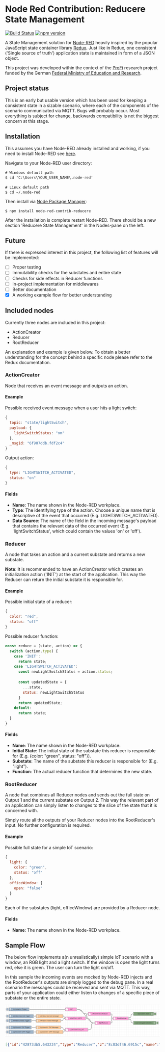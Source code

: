 # Node Red Contribution: Reducere State Management

[![Build Status](https://travis-ci.org/doemski/node-red-contrib-reducere.svg?branch=master)](https://travis-ci.org/doemski/node-red-contrib-reducere)
[![npm version](https://badge.fury.io/js/node-red-contrib-reducere.svg)](https://badge.fury.io/js/node-red-contrib-reducere)

A State Management solution for [Node-RED](https://nodered.org/) heavily inspired by the popular JavaScript state container library [Redux](https://redux.js.org/). Just like in Redux, one consistent ('Single source of truth') application state is maintained in form of a JSON object.

This project was developed within the context of the [ProFi](http://prototyping4innovation.de/) research project funded by the German [Federal Ministry of Education and Research](https://www.bmbf.de/).

## Project status

This is an early but usable version which has been used for keeping a consistent state in a sizable scenario, where each of the components of the scenario communicated via MQTT. Bugs will probably occur. Most everything is subject for change, backwards compatibility is not the biggest concern at this stage.

## Installation

This assumes you have Node-RED already installed and working, if you need to install Node-RED see [here](http://nodered.org/docs/getting-started/installation).

Navigate to your Node-RED user directory:

```shell
# Windows default path
$ cd 'C:\Users\YOUR_USER_NAME\.node-red'

# Linux default path
$ cd ~/.node-red
```

Then install via [Node Package Manager](https://www.npmjs.com/):
```shell
$ npm install node-red-contrib-reducere
```
After the installation is complete restart Node-RED. There should be a new section 'Reducere State Management' in the Nodes-pane on the left.

## Future

If there is expressed interest in this project, the following list of features will be implemented:
- [ ] Proper testing
- [ ] Immutability checks for the substates and entire state
- [ ] Checks for side effects in Reducer functions
- [ ] In-project implementation for middlewares
- [ ] Better documentation
- [x] A working example flow for better understanding

## Included nodes
Currently three nodes are included in this project:
- ActionCreator
- Reducer
- RootReducer

An explanation and example is given below. To obtain a better understanding for the concept behind a specific node please refer to the Redux documentation.

### ActionCreator
Node that receives an event message and outputs an action.

#### Example
Possible received event message when a user hits a light switch:
```js
{
  topic: "state/lightSwitch",
  payload: {
    lightSwitchStatus: "on"
  },
  _msgid: "6f907ddb.fdf2c4"  
}
```

Output action:
```js
{
  type: "LIGHTSWITCH_ACTIVATED",
  status: "on"
}
```

#### Fields
- __Name__: The name shown in the Node-RED workplace.
- __Type__: The identifying type of the action. Choose a unique name that is descriptive of the event that occurred (E.g. LIGHTSWITCH_ACTIVATED).
- __Data Source__: The name of the field in the incoming message's payload that contains the relevant data of the occurred event (E.g. 'lightSwitchStatus', which could contain the values 'on' or 'off').

### Reducer
A node that takes an action and a current substate and returns a new substate.

**Note**: It is recommended to have an ActionCreator which creates an initialization action ('INIT') at the start of the application. This way the Reducer can return the initial substate it is responsible for.

#### Example
Possible initial state of a reducer:
```js
{
  color: "red",
  status: "off"
}
```
Possible reducer function:
```js
const reduce = (state, action) => {
  switch (action.type) {
    case 'INIT':
      return state;
    case 'LIGHTSWITCH_ACTIVATED':
      const newLightSwitchStatus = action.status;

      const updatedState = {
        ...state,
        status: newLightSwitchStatus
      }
      return updatedState;
    default:
      return state;
  }
}
```

#### Fields
- __Name__: The name shown in the Node-RED workplace.
- __Initial State__: The initial state of the substate this reducer is responsible for (E.g. {color: "green", status: "off"}).
- __Substate__: The name of the substate this reducer is responsible for (E.g. "light").
- __Function__: The actual reducer function that determines the new state.

### RootReducer
A node that combines all Reducer nodes and sends out the full state on Output 1 and the current substate on Output 2. This way the relevant part of an application can simply listen to changes to the slice of the state that it is concerned with.

Simply route all the outputs of your Reducer nodes into the RootReducer's input. No further configuration is required.

#### Example
Possible full state for a simple IoT scenario:
```js
{
  light: {
    color: "green",
    status: "off"
  },
  officeWindow: {
    open: "false"
  }
}
```
Each of the substates (light, officeWindow) are provided by a Reducer node.
#### Fields
- __Name__: The name shown in the Node-RED workplace.

## Sample Flow

The below flow implements a(n unrealistically) simple IoT scenario with a window, an RGB light and a light switch. If the window is open the light turns red, else it is green. The user can turn the light on/off.

In this sample the incoming events are mocked by Node-RED injects and the RootReducer's outputs are simply logged to the debug pane. In a real scenario the messages could be received and sent via MQTT. This way, parts of your application could either listen to changes of a specific piece of substate or the entire state.

![Sample Flow Image](sample_flow.PNG "Sample Flow")

```json
[{"id":"42873db5.643224","type":"Reducer","z":"8c83df46.6915c","name":"officeWindowReducer","initialState":"{\"open\": false}","substateName":"officeWindow","func":"const reduce = (state, action) => {\n\tswitch (action.type) {\n\t\tcase 'INIT':\n\t\t\treturn state;\n\n\t\tcase 'WINDOW_USED':\n\t\t    /*\n\t\t        \"Translate\" your data here if the data of the incoming events is\n\t\t        represented in another way than you want to keep it in the \n\t\t        state tree. Make sure to not manipulate the current state but\n\t\t        create a new object instead.\n\t\t        (See: https://redux.js.org/recipes/structuringreducers/immutableupdatepatterns)\n\t\t    */\n            const newWindowState = action.newWindowState;\n            let updatedState;\n            \n            if(newWindowState === 'open') {\n                updatedState = {\n                    open: true\n                };\n            } else if(newWindowState === 'closed') {\n                updatedState = {\n                    open: false\n                };\n            } else {\n                return state;\n            }\n            \n            return updatedState;\n\n\t\tdefault:\n\t\t\treturn state;\n\t}\n}","x":840,"y":340,"wires":[["c43a5a34.853c18"]]},{"id":"c43a5a34.853c18","type":"RootReducer","z":"8c83df46.6915c","name":"RootReducer","x":1030,"y":380,"wires":[["84322a23.d87dd8"],["1980a700.37d349"]]},{"id":"b88e83b9.41746","type":"ActionCreator","z":"8c83df46.6915c","name":"INIT","actionType":"INIT","dataSource":"","x":590,"y":300,"wires":[["42873db5.643224","cdcf1c4e.86a74"]]},{"id":"9767c4d.eed4538","type":"inject","z":"8c83df46.6915c","name":"Initialization Trigger","topic":"","payload":"","payloadType":"date","repeat":"","crontab":"","once":false,"onceDelay":0.1,"x":130,"y":300,"wires":[["b88e83b9.41746"]]},{"id":"84322a23.d87dd8","type":"debug","z":"8c83df46.6915c","name":"Application State","active":true,"tosidebar":true,"console":false,"tostatus":false,"complete":"true","x":1230,"y":340,"wires":[]},{"id":"1980a700.37d349","type":"debug","z":"8c83df46.6915c","name":"Last changed Substate","active":true,"tosidebar":true,"console":false,"tostatus":false,"complete":"true","x":1240,"y":420,"wires":[]},{"id":"cdcf1c4e.86a74","type":"Reducer","z":"8c83df46.6915c","name":"lightReducer","initialState":"{\"color\": \"green\", \"status\": \"off\"}","substateName":"light","func":"const reduce = (state, action) => {\n\tswitch (action.type) {\n\t\tcase 'INIT':\n\t\t\treturn state;\n\n\t\tcase 'WINDOW_USED':\n            const newWindowState = action.newWindowState;\n            let updatedState;\n            \n            if(newWindowState === 'open') {\n                updatedState = {\n                    ...state,\n                    color: 'red'\n                };\n            } else if(newWindowState === 'closed') {\n                updatedState = {\n                    ...state,\n                    color: 'green'\n                };\n            } else {\n                return state;\n            }\n            \n            return updatedState;\n            \n        case 'LIGHTSWITCH_HIT':\n            const newLightState = action.lightSwitchStatus;\n            const newState = {\n                ...state,\n                status: newLightState\n            }\n            return newState;\n            \n\t\tdefault:\n\t\t\treturn state;\n\t}\n}","x":870,"y":420,"wires":[["c43a5a34.853c18"]]},{"id":"6f79515c.64ecd","type":"ActionCreator","z":"8c83df46.6915c","name":"WINDOW_USED","actionType":"WINDOW_USED","dataSource":"newWindowState","x":630,"y":380,"wires":[["cdcf1c4e.86a74","42873db5.643224"]]},{"id":"7fc7d8b2.deefa8","type":"inject","z":"8c83df46.6915c","name":"Window Opened Trigger","topic":"","payload":"","payloadType":"date","repeat":"","crontab":"","once":false,"onceDelay":0.1,"x":150,"y":360,"wires":[["d05f30a9.98e5d"]]},{"id":"8e84c59f.716518","type":"inject","z":"8c83df46.6915c","name":"Window Closed Trigger","topic":"","payload":"","payloadType":"date","repeat":"","crontab":"","once":false,"onceDelay":0.1,"x":140,"y":400,"wires":[["171f2ea2.57b531"]]},{"id":"d05f30a9.98e5d","type":"function","z":"8c83df46.6915c","name":"Window Opened Message","func":"/* \nThis event message could e.g. come in through MQTT\n*/\nmsg.payload = {newWindowState: 'open'};\nreturn msg;","outputs":1,"noerr":0,"x":400,"y":360,"wires":[["6f79515c.64ecd"]]},{"id":"171f2ea2.57b531","type":"function","z":"8c83df46.6915c","name":"Window Closed Message","func":"/* \nThis event message could e.g. come in through MQTT\n*/\nmsg.payload = {newWindowState: 'closed'};\nreturn msg;","outputs":1,"noerr":0,"x":390,"y":400,"wires":[["6f79515c.64ecd"]]},{"id":"8adacf1f.a74f4","type":"inject","z":"8c83df46.6915c","name":"Lightswitch 'ON' Trigger","topic":"","payload":"","payloadType":"date","repeat":"","crontab":"","once":false,"onceDelay":0.1,"x":140,"y":460,"wires":[["81f6a7fc.1be2b8"]]},{"id":"f699328d.00604","type":"inject","z":"8c83df46.6915c","name":"Lightswitch 'OFF' Trigger","topic":"","payload":"","payloadType":"date","repeat":"","crontab":"","once":false,"onceDelay":0.1,"x":150,"y":500,"wires":[["fed34270.c3698"]]},{"id":"81f6a7fc.1be2b8","type":"function","z":"8c83df46.6915c","name":"Lightswitch 'ON' Message","func":"/* \nThis event message could e.g. come in through MQTT\n*/\nmsg.payload = {lightSwitchStatus: 'on'};\nreturn msg;","outputs":1,"noerr":0,"x":390,"y":460,"wires":[["43328d27.3c25a4"]]},{"id":"fed34270.c3698","type":"function","z":"8c83df46.6915c","name":"Lightswitch 'OFF' Message","func":"/* \nThis event message could e.g. come in through MQTT\n*/\nmsg.payload = {lightSwitchStatus: 'off'};\nreturn msg;","outputs":1,"noerr":0,"x":400,"y":500,"wires":[["43328d27.3c25a4"]]},{"id":"43328d27.3c25a4","type":"ActionCreator","z":"8c83df46.6915c","name":"LIGHTSWITCH_HIT","actionType":"LIGHTSWITCH_HIT","dataSource":"lightSwitchStatus","x":640,"y":480,"wires":[["cdcf1c4e.86a74"]]}]
```
